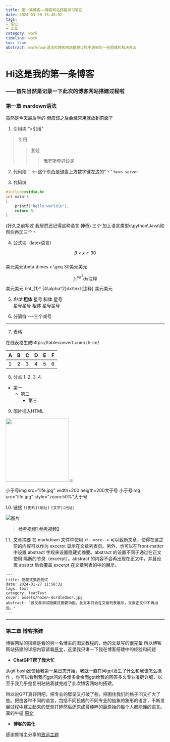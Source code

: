 ```yaml
---
title: 第一篇博客——博客网站搭建学习笔记
date: 2024-03-30 15:48:02
tags:
- 笔记 
- 工具
category: work
timeline: work
toc: true
abstract: markdown语法和博客网站搭建过程中遇到的一些困难和解决办法
---
```



# Hi这是我的第一条博客
### ——首先当然是记录一下此次的博客网站搭建过程啦

###  第一章 mardown语法

虽然是今天最后学的 但应该之后会经常用就放到前面了

1. 引用块
“>引用”
>引用
>>套娃
>>>俄罗斯套娃说是

2. 代码段
``   <——这个东西是键盘上方数字键左边的“丶”
`hexo server`

3. 代码块
```c
#include<stdio.h>
int main()
{
    printf("hello world\n");
    return 0;
}
```
(好久之前写过 我居然还记得这种语言 神奇)
三个`加上语言类型c\python\Java\如然后再加三个丶

4. 公式块（latex语言）

$$\beta \times x \geq 30$$   
美元美元\beta \times x \geq 30美元美元


$$
\int_{1}^{4\alpha^2}dx\text{注释}
$$
美元美元
\int_{1}^ {4\alpha^2}dx\text{注释}
美元美元

5. *斜体* **粗体**
星号 斜体 星号  
星号星号 粗体 星号星号

6. 分隔符
---三个减号

---



7. 表格

在线表格生成https://tableconvert.com/zh-cn/

| A | B | C | D | E | F | 
|---|---|---|---|---|---|
| 1 | 2 | 3 | 4 | 5 | 6 | 

8. 分点 1. 2. 3. 4.
- 第一 
    -  第二
        - 第三


9. 图片插入HTML

<img src="/images/firstpost/life.jpg" width=200 heigth=200>    <img src="/images/firstpost/life.jpg" style="zoom:50%">

小于号img src="life.jpg" width=200 heigth=200大于号 
小于号img src="life.jpg" style="zoom:50%"大于号

10. 链接
`![图片](地址)`   `[文字](地址)`

![图片](/images/firstpost/yilan.jpg)

>[参考视频1](https://www.bilibili.com/video/BV1aU421o7yv/?spm_id_from=333.880.my_history.page.click)
[参考视频2](https://www.bilibili.com/video/BV1HP4y1P76Y/?spm_id_from=333.880.my_history.page.click&vd_source=f18e8748005694e44438cbc695c9bcc7)

11. 文章摘要
在 markdown 文件中使用 `<!--more-->` 可以截断文章，使得在这之前的内容可以作为 excerpt 显示在文章列表页。另外，也可以在Front-matter中设置 abstract 字段来设置隐藏式摘要。abstract 的设置不同于通过在正文使用 隔断的节录（excerpt）。abstract 的内容不会再出现在正文中，并且设置 abstrct 后会覆盖 excerpt 在文章列表的中的展示。

```
---
title: 隐藏式摘要测试
date: 2024-01-27 11:58:32
tags: text
category: featTest
cover: assets/hozen-durdledoor.jpg
abstract: "该文章测试隐藏式摘要功能，此文本只会在文章列表展示，文章正文中不再出现。"
---
```

---
### 第二章 博客搭建

博客网站的搭建是看的另一名博主的图文教程的，他的文章写的很完备
所以博客网站搭建的详细内容请看[原文](https://blog.cuijiacai.com/blog-building/#post-comment)，这里我只讲一下我在博客搭建中的经验和问题

 - **ChatGPT帮了我大忙**

从git bash反馈给我第一条日志开始，我就一直在问gpt发生了什么和我该怎么操作 ，你可以看到我问gpt问的多傻多业余而gpt给我的回答多么专业准确详细，以至于我几乎是复制粘贴着就完成了此次博客网站的搭建。

所以说GPT真好用吧，把专业的壁垒又打破了些，把困住我们的格子间又扩大了些。把由各种不同的语言，包括不同民族的不同专业的抽象的象形的语言，不断发展过程中建立起来的壁垒打碎然后还原成最纯粹的最原始的每个人都能懂的语言。真的牛逼 [原文](https://www.bilibili.com/video/BV1sM411V7MG/?spm_id_from=333.337.search-card.all.click&vd_source=f18e8748005694e44438cbc695c9bcc7)

- **博客的美化**

感谢原博主分享的[致远主题](https://github.com/hooozen/hexo-theme-tranquility)